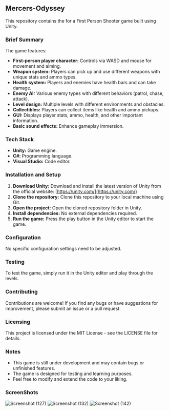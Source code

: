 ## Mercers-Odyssey

This repository contains the for a First Person Shooter game built using Unity.

### Brief Summary

The game features:

* **First-person player character:** Controls via WASD and mouse for movement and aiming.
* **Weapon system:** Players can pick up and use different weapons with unique stats and ammo types.
* **Health system:** Players and enemies have health bars and can take damage.
* **Enemy AI:** Various enemy types with different behaviors (patrol, chase, attack).
* **Level design:** Multiple levels with different environments and obstacles.
* **Collectibles:** Players can collect items like health and ammo pickups.
* **GUI:** Displays player stats, ammo, health, and other important information.
* **Basic sound effects:** Enhance gameplay immersion.

### Tech Stack

* **Unity:** Game engine.
* **C#:** Programming language.
* **Visual Studio:** Code editor.

### Installation and Setup

1. **Download Unity:** Download and install the latest version of Unity from the official website:
[https://unity.com/](https://unity.com/)
2. **Clone the repository:** Clone this repository to your local machine using Git.
3. **Open the project:** Open the cloned repository folder in Unity.
4. **Install dependencies:** No external dependencies required.
5. **Run the game:** Press the play button in the Unity editor to start the game.

### Configuration

No specific configuration settings need to be adjusted.

### Testing

To test the game, simply run it in the Unity editor and play through the levels.

### Contributing

Contributions are welcome! If you find any bugs or have suggestions for improvement, please submit an issue or a pull
request.

### Licensing

This project is licensed under the MIT License - see the LICENSE file for details.

### Notes

* This game is still under development and may contain bugs or unfinished features.
* The game is designed for testing and learning purposes.
* Feel free to modify and extend the code to your liking.

### ScreenShots


![Screenshot (127)](https://github.com/user-attachments/assets/dda0fa4c-0353-43a8-bada-504df27dfeee)
![Screenshot (132)](https://github.com/user-attachments/assets/be133002-babb-462e-b8f3-f03dbc3f8e2f)
![Screenshot (142)](https://github.com/user-attachments/assets/d561c374-5a2c-40f2-88be-754a00f40195)

